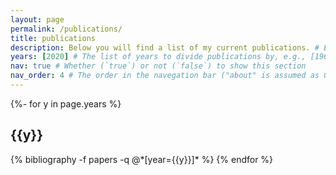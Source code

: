 ```yaml
---
layout: page
permalink: /publications/
title: publications
description: Below you will find a list of my current publications. # Enter a description for the "publications" section
years: [2020] # The list of years to divide publications by, e.g., [1967, 1956, 1950, 1935, 1905]
nav: true # Whether (`true`) or not (`false`) to show this section
nav_order: 4 # The order in the navegation bar ("about" is assumed as 0)
---
```

<!-- _pages/publications.md -->
<div class="publications">

{%- for y in page.years %}
  <h2 class="year">{{y}}</h2>
  {% bibliography -f papers -q @*[year={{y}}]* %}
{% endfor %}

</div>
